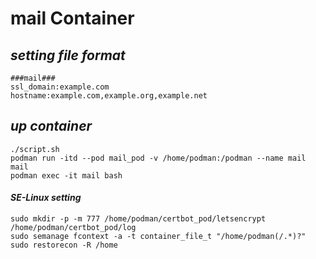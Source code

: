 # mail Container

## _setting file format_

```
###mail###
ssl_domain:example.com
hostname:example.com,example.org,example.net
```

## _up container_

```
./script.sh
podman run -itd --pod mail_pod -v /home/podman:/podman --name mail mail
podman exec -it mail bash
```

#### _SE-Linux setting_

```
sudo mkdir -p -m 777 /home/podman/certbot_pod/letsencrypt /home/podman/certbot_pod/log
sudo semanage fcontext -a -t container_file_t "/home/podman(/.*)?"
sudo restorecon -R /home
```


